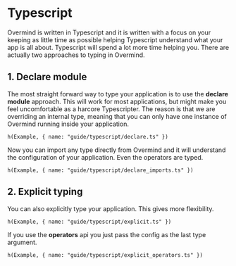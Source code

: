 # Typescript

Overmind is written in Typescript and it is written with a focus on your keeping as little time as possible helping Typescript understand what your app is all about. Typescript will spend a lot more time helping you. There are actually two approaches to typing in Overmind.

## 1. Declare module

The most straight forward way to type your application is to use the **declare module** approach. This will work for most applications, but might make you feel uncomfortable as a harcore Typescripter. The reason is that we are overriding an internal type, meaning that you can only have one instance of Overmind running inside your application.

```marksy
h(Example, { name: "guide/typescript/declare.ts" })
```

Now you can import any type directly from Overmind and it will understand the configuration of your application. Even the operators are typed.

```marksy
h(Example, { name: "guide/typescript/declare_imports.ts" })
```

## 2. Explicit typing
You can also explicitly type your application. This gives more flexibility.

```marksy
h(Example, { name: "guide/typescript/explicit.ts" })
```

If you use the **operators** api you just pass the config as the last type argument.

```marksy
h(Example, { name: "guide/typescript/explicit_operators.ts" })
```
